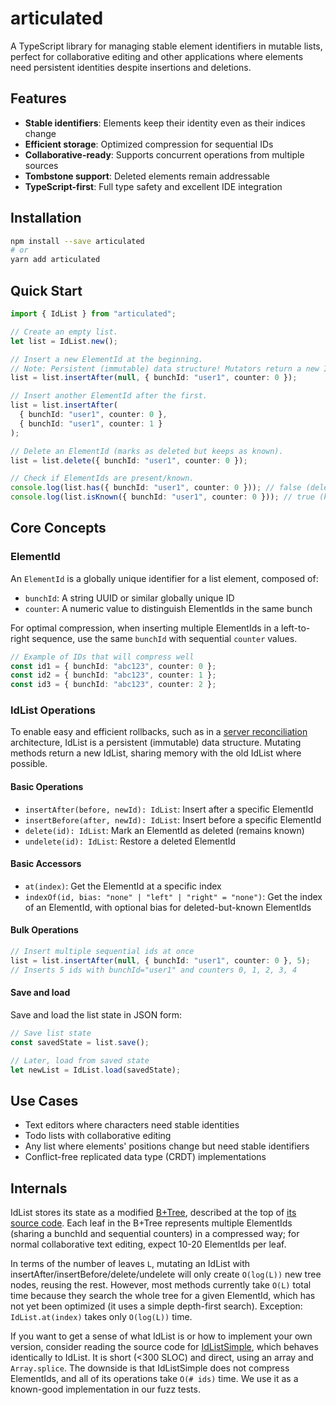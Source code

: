 # articulated

A TypeScript library for managing stable element identifiers in mutable lists, perfect for collaborative editing and other applications where elements need persistent identities despite insertions and deletions.

## Features

- **Stable identifiers**: Elements keep their identity even as their indices change
- **Efficient storage**: Optimized compression for sequential IDs
- **Collaborative-ready**: Supports concurrent operations from multiple sources
- **Tombstone support**: Deleted elements remain addressable
- **TypeScript-first**: Full type safety and excellent IDE integration

## Installation

```bash
npm install --save articulated
# or
yarn add articulated
```

## Quick Start

```typescript
import { IdList } from "articulated";

// Create an empty list.
let list = IdList.new();

// Insert a new ElementId at the beginning.
// Note: Persistent (immutable) data structure! Mutators return a new IdList.
list = list.insertAfter(null, { bunchId: "user1", counter: 0 });

// Insert another ElementId after the first.
list = list.insertAfter(
  { bunchId: "user1", counter: 0 },
  { bunchId: "user1", counter: 1 }
);

// Delete an ElementId (marks as deleted but keeps as known).
list = list.delete({ bunchId: "user1", counter: 0 });

// Check if ElementIds are present/known.
console.log(list.has({ bunchId: "user1", counter: 0 })); // false (deleted)
console.log(list.isKnown({ bunchId: "user1", counter: 0 })); // true (known but deleted)
```

## Core Concepts

### ElementId

An `ElementId` is a globally unique identifier for a list element, composed of:

- `bunchId`: A string UUID or similar globally unique ID
- `counter`: A numeric value to distinguish ElementIds in the same bunch

For optimal compression, when inserting multiple ElementIds in a left-to-right sequence, use the same `bunchId` with sequential `counter` values.

```typescript
// Example of IDs that will compress well
const id1 = { bunchId: "abc123", counter: 0 };
const id2 = { bunchId: "abc123", counter: 1 };
const id3 = { bunchId: "abc123", counter: 2 };
```

### IdList Operations

To enable easy and efficient rollbacks, such as in a [server reconciliation](https://mattweidner.com/2024/06/04/server-architectures.html#1-server-reconciliation) architecture, IdList is a persistent (immutable) data structure. Mutating methods return a new IdList, sharing memory with the old IdList where possible.

#### Basic Operations

- `insertAfter(before, newId): IdList`: Insert after a specific ElementId
- `insertBefore(after, newId): IdList`: Insert before a specific ElementId
- `delete(id): IdList`: Mark an ElementId as deleted (remains known)
- `undelete(id): IdList`: Restore a deleted ElementId

#### Basic Accessors

- `at(index)`: Get the ElementId at a specific index
- `indexOf(id, bias: "none" | "left" | "right" = "none")`: Get the index of an ElementId, with optional bias for deleted-but-known ElementIds

#### Bulk Operations

```typescript
// Insert multiple sequential ids at once
list = list.insertAfter(null, { bunchId: "user1", counter: 0 }, 5);
// Inserts 5 ids with bunchId="user1" and counters 0, 1, 2, 3, 4
```

#### Save and load

Save and load the list state in JSON form:

```typescript
// Save list state
const savedState = list.save();

// Later, load from saved state
let newList = IdList.load(savedState);
```

## Use Cases

- Text editors where characters need stable identities
- Todo lists with collaborative editing
- Any list where elements' positions change but need stable identifiers
- Conflict-free replicated data type (CRDT) implementations

## Internals

IdList stores its state as a modified [B+Tree](https://en.wikipedia.org/wiki/B%2B_tree), described at the top of [its source code](./src/id_list.ts). Each leaf in the B+Tree represents multiple ElementIds (sharing a bunchId and sequential counters) in a compressed way; for normal collaborative text editing, expect 10-20 ElementIds per leaf.

In terms of the number of leaves `L`, mutating an IdList with insertAfter/insertBefore/delete/undelete will only create `O(log(L))` new tree nodes, reusing the rest. However, most methods currently take `O(L)` total time because they search the whole tree for a given ElementId, which has not yet been optimized (it uses a simple depth-first search). Exception: `IdList.at(index)` takes only `O(log(L))` time.

If you want to get a sense of what IdList is or how to implement your own version, consider reading the source code for [IdListSimple](./test/id_list_simple.ts), which behaves identically to IdList. It is short (<300 SLOC) and direct, using an array and `Array.splice`. The downside is that IdListSimple does not compress ElementIds, and all of its operations take `O(# ids)` time. We use it as a known-good implementation in our fuzz tests.

<!-- TODO: related work: CRDTs, ropes, list-positions, ?? -->

